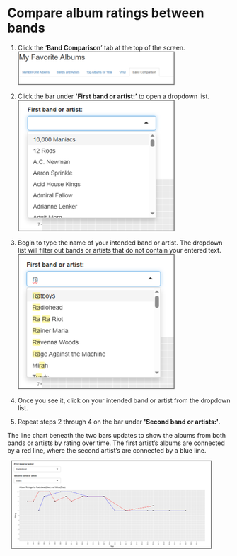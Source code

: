 # Compare album ratings between bands

1. Click the ‘**Band Comparison**’ tab at the top of the screen.  
     <img src= "/images/task10.png" alt="where to click" style="border: 2px solid grey;" width="350">
2. Click the bar under **'First band or artist:’** to open a dropdown list.  
     <img src= "/images/task11.png" alt="where to click" style="border: 2px solid grey;" width="350">
3. Begin to type the name of your intended band or artist. The dropdown list will filter out bands or artists that do not contain your entered text.  
     <img src= "/images/task12.png" alt="where to click" style="border: 2px solid grey;" width="350">
4. Once you see it, click on your intended band or artist from the dropdown list.  
     
5. Repeat steps 2 through 4 on the bar under **'Second band or artists:'**.

The line chart beneath the two bars updates to show the albums from both bands or artists by rating over time. The first artist’s albums are connected by a red line, where the second artist’s are connected by a blue line.

&nbsp; <img src= "/images/task13.png" alt="where to click" style="border: 2px solid grey;" width="450">